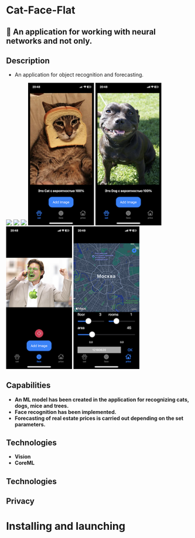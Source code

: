 # Cat-Face-Flat

## 🤖 An application for working with neural networks and not only.

## Description
- An application for object recognition and forecasting.

<p>
 <img style="width: 180px;" src="https://github.com/NovikovaOlga/novikovaolga/blob/main/Other/CatFaceLine/Demo1.gif">
 <img style="width: 180px;" src="https://github.com/NovikovaOlga/novikovaolga/blob/main/Other/CatFaceLine/Demo2.gif">
 <img style="width: 180px;" src="https://github.com/NovikovaOlga/novikovaolga/blob/main/Other/CatFaceLine/Demo3.gif">
 <img style="width: 180px;" src="https://github.com/NovikovaOlga/novikovaolga/blob/main/Other/CatFaceLine/screen2.PNG">
 <img style="width: 180px;" src="https://github.com/NovikovaOlga/novikovaolga/blob/main/Other/CatFaceLine/screen1.PNG">
 <img style="width: 180px;" src="https://github.com/NovikovaOlga/novikovaolga/blob/main/Other/CatFaceLine/screen3.PNG">
 <img style="width: 180px;" src="https://github.com/NovikovaOlga/novikovaolga/blob/main/Other/CatFaceLine/screen4.PNG">
<p>

## Capabilities

- **An ML model has been created in the application for recognizing cats, dogs, mice and trees.**
- **Face recognition has been implemented.**
- **Forecasting of real estate prices is carried out depending on the set parameters.**


## Technologies
 - **Vision**
 - **CoreML**

## Technologies

## Privacy

# Installing and launching
